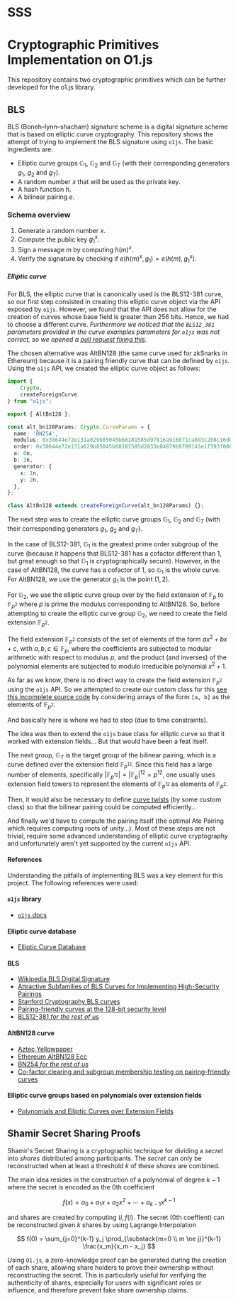 # SSS

# Cryptographic Primitives Implementation on O1.js

This repository contains two cryptographic primitives which can be further developed for the o1.js library.

## BLS

BLS (Boneh–lynn–shacham) signature scheme is a digital signature scheme that is based on elliptic curve cryptography. This repository shows the attempt of trying to implement the BLS signature using `o1js`. The basic ingredients are:

- Elliptic curve groups $\mathbb{G}_1$, $\mathbb{G}_2$ and $\mathbb{G}_T$ (with their corresponding generators $g_1$, $g_2$ and $g_T$).
- A random number $x$ that will be used as the private key.
- A hash function $h$.
- A bilinear pairing $e$.

### Schema overview

1. Generate a random number $x$.
2. Compute the public key $g_1^x$.
3. Sign a message $m$ by computing $h(m)^x$.
4. Verify the signature by checking if $e(h(m)^x,g_1) = e(h(m), g_1^x)$.

##### Elliptic curve

For BLS, the elliptic curve that is canonically used is the BLS12-381 curve, so our first step consisted in creating this elliptic curve object via the API exposed by `o1js`. However, we found that the API does not allow for the creation of curves whose base field is greater than 256 bits. Hence, we had to choose a different curve. _Furthermore we noticed that the `BLS12_381` parameters provided in the curve examples parameters for `o1js` was not correct, so we opened a [pull request fixing this](https://github.com/o1-labs/o1js-bindings/pull/275)._

The chosen alternative was AltBN128 (the same curve used for zkSnarks in Ethereum) because it is a pairing friendly curve that can be defined by `o1js`. Using the `o1js` API, we created the elliptic curve object as follows:

```ts
import {
    Crypto,
    createForeignCurve
} from "o1js";

export { AltBn128 };

const alt_bn128Params: Crypto.CurveParams = {
  name: 'BN254',
  modulus: 0x30644e72e131a029b85045b68181585d97816a916871ca8d3c208c16d87cfd47n,
  order: 0x30644e72e131a029b85045b68181585d2833e84879b9709143e1f593f0000001n,
  a: 0n,
  b: 3n,
  generator: {
    x: 1n, 
    y: 2n,
  },
};

class AltBn128 extends createForeignCurve(alt_bn128Params) {};
```

The next step was to create the elliptic curve groups $\mathbb{G}_1$, $\mathbb{G}_2$ and $\mathbb{G}_T$ (with their corresponding generators $g_1$, $g_2$ and $g_T$).

In the case of BLS12-381, $\mathbb{G}_1$ is the greatest prime order subgroup of the curve (because it happens that BLS12-381 has a cofactor different than 1, but great enough so that $\mathbb{G}_1$ is cryptographically secure). However, in the case of AltBN128, the curve has a cofactor of 1, so $\mathbb{G}_1$ is the whole curve. For AltBN128, we use the generator $g_1$ is the point $(1, 2)$.

For $\mathbb{G}_2$, we use the elliptic curve group over by the field extension of $\mathbb{F}_p$ to $\mathbb{F}_{p^2}$ where $p$ is prime the modulus corresponding to AltBN128. So, before attempting to create the elliptic curve group $\mathbb{G}_2$, we need to create the field extension $\mathbb{F}_{p^2}$.

The field extension $\mathbb{F}_{p^2}$ consists of the set of elements of the form $ax^2 + bx + c$, with $a, b, c \in \mathbb{F}_p$, where the coefficients are subjected to modular arithmetic with respect to modulus $p$, and the product (and inverses) of the polynomial elements are subjected to modulo irreducible polynomial $x^2 + 1$.

As far as we know, there is no direct way to create the field extension $\mathbb{F}_{p^2}$ using the `o1js` API. So we attempted to create our custom class for this [see this incomplete source code](./Boneh–Lynn–Shacham/src/Extension_extension.ts) by considering arrays of the form `[a, b]` as the elements of $\mathbb{F}_{p^2}$.

And basically here is where we had to stop (due to time constraints).

The idea was then to extend the `o1js` base class for elliptic curve so that it worked with extension fields... But that would have been a feat itself.

The next group, $\mathbb{G}_T$ is the target group of the bilinear pairing, which is a curve defined over the extension field $\mathbb{F}_{p^{12}}$. Since this field has a large number of elements, specifically $\left|\mathbb{F}_{p^{12}}\right|=\left|\mathbb{F}_{p}\right|^{12}=p^{12}$, one usually uses extension field towers to represent the elements of $\mathbb{F}_{p^{12}}$ as elements of $\mathbb{F}_{p^2}$.

Then, it would also be necessary to define [curve twists](https://en.wikipedia.org/wiki/Twists_of_elliptic_curves) (by some custom class) so that the bilinear pairing could be computed efficiently...

And finally we'd have to compute the pairing itself (the optimal Ate Pairing which requires computing roots of unity...). Most of these steps are not trivial, require some advanced understanding of elliptic curve cryptography and unfortunately aren't yet supported by the current `o1js` API.

#### References

Understanding the pitfalls of implementing BLS was a key element for this project. The following references were used:

#### `o1js` library
- [`o1js` docs](https://docs.minaprotocol.com/zkapps/o1js)

#### Elliptic curve database

- [Elliptic Curve Database](https://neuromancer.sk/std/)

#### BLS

- [Wikipedia BLS Digital Signature](https://en.wikipedia.org/wiki/BLS_digital_signature)
- [Attractive Subfamilies of BLS Curves for Implementing High-Security Pairings](https://eprint.iacr.org/2011/465.pdf)
- [Stanford Cryptography BLS curves](https://crypto.stanford.edu/pbc/notes/ep/bls2002.html)
- [Pairing-friendly curves at the 128-bit security level](https://members.loria.fr/AGuillevic/pairing-friendly-curves/#pairing-friendly-curves-at-the-128-bit-security-level)
- [BLS12-381 _for the rest of us_](https://hackmd.io/@benjaminion/bls12-381#fnref8)


#### AltBN128 curve

- [Aztec Yellowpaper](https://raw.githubusercontent.com/AztecProtocol/AZTEC/master/AZTEC.pdf)
- [Ethereum AltBN128 Ecc](https://github.com/ethereum/py_pairing/tree/master/py_ecc/bn128)
- [BN254 _for the rest of us_](https://hackmd.io/@jpw/bn254)
- [Co-factor clearing and subgroup membership testing on pairing-friendly curves](https://inria.hal.science/hal-03608264/document)

#### Elliptic curve groups based on polynomials over extension fields

- [Polynomials and Elliptic Curves over Extension Fields](https://risencrypto.github.io/ExtensionFields/)

## Shamir Secret Sharing Proofs

Shamir's Secret Sharing is a cryptographic technique for dividing a $secret$ into $shares$ distributed among participants. The $secret$ can only be reconstructed when at least a threshold $k$ of these $shares$ are combined.

The main idea resides in the construction of a polynomial of degree $k-1$ where the secret is encoded as the 0th coefficient

$$
f(x) = a_0 + a_1 x + a_2 x^2 + \cdots + a_{k-1} x^{k-1}
$$

and shares are created by computing $(i, f(i)$. The secret (0th coeffient) can be reconstructed given $k$ shares by using Lagrange Interpolation

$$
f(0) = \sum_{j=0}^{k-1} y_j \prod_{\substack{m=0 \\ m \ne j}}^{k-1} \frac{x_m}{x_m - x_j}
$$

Using `O1.js`, a zero-knowledge proof can be generated during the creation of each share, allowing share holders to prove their ownership without reconstructing the secret. This is particularly useful for verifying the authenticity of shares, especially for users with significant roles or influence, and therefore prevent fake share ownership claims.

